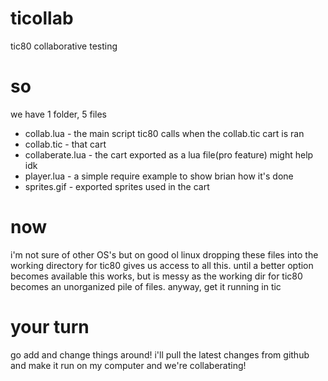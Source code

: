 # ticollab
tic80 collaborative testing
# so
we have 1 folder, 5 files
* collab.lua - the main script tic80 calls when the collab.tic cart is ran
* collab.tic - that cart
* collaberate.lua - the cart exported as a lua file(pro feature) might help idk
* player.lua - a simple require example to show brian how it's done
* sprites.gif - exported sprites used in the cart

# now
i'm not sure of other OS's but on good ol linux dropping these files into the working directory for tic80 gives us access to 
all this. until a better option becomes available this works, but is messy as the working dir for tic80 becomes an unorganized pile of files.
anyway, get it running in tic
# your turn
go add and change things around! i'll pull the latest changes from github and make it run on my computer and we're collaberating!  
